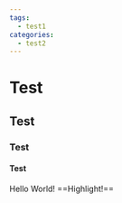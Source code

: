 ```yaml
---
tags: 
  - test1
categories:
  - test2
---
```

# Test
## Test
### Test
#### Test
Hello World!
==Highlight!==